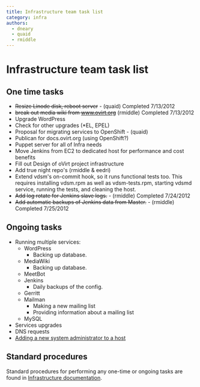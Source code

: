 ```yaml
---
title: Infrastructure team task list
category: infra
authors:
  - dneary
  - quaid
  - rmiddle
---
```


# Infrastructure team task list

## One time tasks

*   <s>Resize Linode disk, reboot server</s> - (quaid) Completed 7/13/2012
*   <s>break out media wiki from www.ovirt.org</s> (rmiddle) Completed 7/13/2012
*   Upgrade WordPress
*   Check for other upgrades (\*EL, EPEL)
*   Proposal for migrating services to OpenShift - (quaid)
*   Publican for docs.ovirt.org (using OpenShift?)
*   Puppet server for all of Infra needs
*   Move Jenkins from EC2 to dedicated host for performance and cost benefits
*   Fill out Design of oVirt project infrastructure
*   Add true night repo's (rmiddle & eedri)
*   Extend vdsm's on-commit hook, so it runs functional tests too. This requires installing vdsm.rpm as well as vdsm-tests.rpm, starting vdsmd service, running the tests, and cleaning the host.
*   <s>Add log rotate for Jenkins slave logs.</s> - (rmiddle) Completed 7/24/2012
*   <s>Add automatic backups of Jenkins data from Master.</s> - (rmiddle) Completed 7/25/2012

## Ongoing tasks

*   Running multiple services:
    -   WordPress
        -   Backing up database.
    -   MediaWiki
        -   Backing up database.
    -   MeetBot
    -   Jenkins
        -   Daily backups of the config.
    -   Gerritt
    -   Mailman
        -   Making a new mailing list
        -   Providing information about a mailing list
    -   MySQL
*   Services upgrades
*   DNS requests
*   [Adding a new system administrator to a host](/develop/infra/adding-a-new-system-administrator-to-a-host.html)

## Standard procedures

Standard procedures for performing any one-time or ongoing tasks are found in [Infrastructure documentation](/develop/infra/infrastructure-documentation.html).


